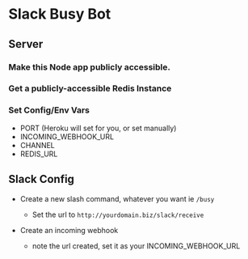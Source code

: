 # Slack Busy Bot

## Server
### Make this Node app publicly accessible.
### Get a publicly-accessible Redis Instance
### Set Config/Env Vars

- PORT (Heroku will set for you, or set manually)
- INCOMING_WEBHOOK_URL
- CHANNEL
- REDIS_URL

## Slack Config

- Create a new slash command, whatever you want ie `/busy`
  - Set the url to `http://yourdomain.biz/slack/receive`
  
- Create an incoming webhook
  - note the url created, set it as your INCOMING_WEBHOOK_URL
